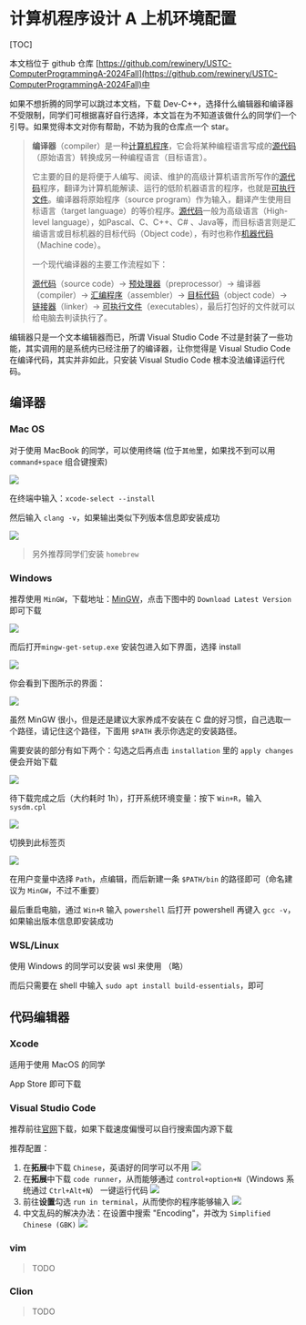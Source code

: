 # 计算机程序设计 A 上机环境配置

[TOC]

本文档位于 github 仓库 [https://github.com/rewinery/USTC-ComputerProgrammingA-2024Fall](https://github.com/rewinery/USTC-ComputerProgrammingA-2024Fall)中

如果不想折腾的同学可以跳过本文档，下载 Dev-C++，选择什么编辑器和编译器不受限制，同学们可根据喜好自行选择，本文旨在为不知道该做什么的同学们一个引导。如果觉得本文对你有帮助，不妨为我的仓库点一个 star。

> **编译器**（compiler）是一种[计算机程序](https://zh.wikipedia.org/wiki/電腦程式)，它会将某种编程语言写成的[源代码](https://zh.wikipedia.org/wiki/原始碼)（原始语言）转换成另一种编程语言（目标语言）。
>
> 它主要的目的是将便于人编写、阅读、维护的高级计算机语言所写作的[源代码](https://zh.wikipedia.org/wiki/原始碼)程序，翻译为计算机能解读、运行的低阶机器语言的程序，也就是[可执行文件](https://zh.wikipedia.org/wiki/執行檔)。编译器将原始程序（source program）作为输入，翻译产生使用目标语言（target language）的等价程序。[源代码](https://zh.wikipedia.org/wiki/源代码)一般为高级语言（High-level language），如Pascal、C、C++、C# 、Java等，而目标语言则是汇编语言或目标机器的目标代码（Object code），有时也称作[机器代码](https://zh.wikipedia.org/wiki/机器代码)（Machine code）。
>
> 一个现代编译器的主要工作流程如下：
>
> [源代码](https://zh.wikipedia.org/wiki/源代码)（source code）→ [预处理器](https://zh.wikipedia.org/wiki/预处理器)（preprocessor）→ 编译器（compiler）→ [汇编程序](https://zh.wikipedia.org/wiki/汇编程序)（assembler）→ [目标代码](https://zh.wikipedia.org/wiki/目标代码)（object code）→ [链接器](https://zh.wikipedia.org/wiki/链接器)（linker）→ [可执行文件](https://zh.wikipedia.org/wiki/執行檔)（executables），最后打包好的文件就可以给电脑去判读执行了。

编辑器只是一个文本编辑器而已，所谓 Visual Studio Code 不过是封装了一些功能，其实调用的是系统内已经注册了的编译器，让你觉得是 Visual Studio Code 在编译代码，其实并非如此，只安装 Visual Studio Code 根本没法编译运行代码。

## 编译器

### Mac OS

对于使用 MacBook 的同学，可以使用终端 (位于`其他`里，如果找不到可以用 `command+space` 组合键搜索)

![](./fig/terminal.png)

在终端中输入：`xcode-select --install`

然后输入 `clang -v`，如果输出类似下列版本信息即安装成功

![](./fig/clang-v.png)

> 另外推荐同学们安装 `homebrew`

### Windows

推荐使用 `MinGW`，下载地址：[MinGW](https://sourceforge.net/projects/mingw/files/)，点击下图中的 `Download Latest Version` 即可下载

![](./fig/mingw.png)

而后打开`mingw-get-setup.exe` 安装包进入如下界面，选择 install

![](./fig/mingw-install.png)

你会看到下图所示的界面：

![](./fig/path.png)

虽然 MinGW 很小，但是还是建议大家养成不安装在 C 盘的好习惯，自己选取一个路径，请记住这个路径，下面用 `$PATH` 表示你选定的安装路径。

需要安装的部分有如下两个：勾选之后再点击 `installation` 里的 `apply changes` 便会开始下载

![](./fig/mark_for_install.png)

待下载完成之后（大约耗时 1h），打开系统环境变量：按下 `Win+R`，输入 `sysdm.cpl`

![](./fig/register-path.png)

切换到此标签页

![](./fig/register-path-2.png)

在用户变量中选择 `Path`，点编辑，而后新建一条 `$PATH/bin` 的路径即可（命名建议为 `MinGW`，不过不重要）

最后重启电脑，通过 `Win+R` 输入 `powershell` 后打开 powershell 再键入 `gcc -v`，如果输出版本信息即安装成功

### WSL/Linux

使用 Windows 的同学可以安装 wsl 来使用 （略）

而后只需要在 shell 中输入 `sudo apt install build-essentials`，即可



## 代码编辑器

### Xcode

适用于使用 MacOS 的同学

App Store 即可下载

### Visual Studio Code

推荐前往[官网](https://code.visualstudio.com)下载，如果下载速度偏慢可以自行搜索国内源下载

推荐配置：

1. 在**拓展**中下载 `Chinese`，英语好的同学可以不用
   ![](./fig/Chinese.png)
2. 在**拓展**中下载 `code runner`，从而能够通过 `control+option+N`（Windows 系统通过 `Ctrl+Alt+N`） 一键运行代码
   ![](./fig/code-runner.png)
3. 前往**设置**勾选 `run in terminal`，从而使你的程序能够输入
   ![](./fig/run-in-terminal.png)
4. 中文乱码的解决办法：在设置中搜索 "Encoding"，并改为 `Simplified Chinese (GBK)`
   ![](./fig/GBK.png)

### vim

> TODO

### Clion

> TODO